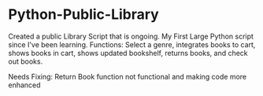 # Python-Public-Library
Created a public Library Script that is ongoing. My First Large Python script since I've been learning.
Functions:
Select a genre, integrates books to cart, shows books in cart, shows updated bookshelf, returns books, and check out books.

Needs Fixing: Return Book function not functional and making code more enhanced


